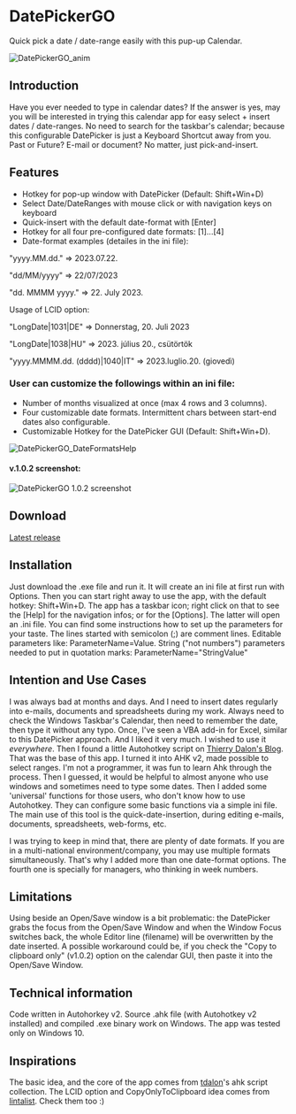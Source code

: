 # DatePickerGO
Quick pick a date / date-range easily with this pup-up Calendar. 

![DatePickerGO_anim](https://github.com/bigbadplayer/DatePickerGO/assets/20395062/7c311523-1284-4192-9a9d-0bc574fdc841)

## Introduction
Have you ever needed to type in calendar dates? If the answer is yes, may you will be interested in trying this calendar app for easy select + insert dates / date-ranges.
No need to search for the taskbar's calendar; because this configurable DatePicker is just a Keyboard Shortcut away from you. Past or Future? E-mail or document? No matter, just pick-and-insert.

## Features
- Hotkey for pop-up window with DatePicker (Default: Shift+Win+D)
- Select Date/DateRanges with mouse click or with navigation keys on keyboard
- Quick-insert with the default date-format with [Enter]
- Hotkey for all four pre-configured date formats: [1]...[4]
- Date-format examples (detailes in the ini file):

"yyyy.MM.dd." => 2023.07.22.

"dd/MM/yyyy" => 22/07/2023

"dd. MMMM yyyy." => 22. July 2023.

Usage of LCID option:

"LongDate|1031|DE" => Donnerstag, 20. Juli 2023

"LongDate|1038|HU" => 2023. július 20., csütörtök
    
"yyyy.MMMM.dd. (dddd)|1040|IT" => 2023.luglio.20. (giovedì)

### User can customize the followings within an ini file:
- Number of months visualized at once (max 4 rows and 3 columns).
- Four customizable date formats. Intermittent chars between start-end dates also configurable.
- Customizable Hotkey for the DatePicker GUI (Default: Shift+Win+D).

![DatePickerGO_DateFormatsHelp](https://github.com/bigbadplayer/DatePickerGO/assets/20395062/b03b0ada-d832-4fa6-9c5e-9f6db4e1f327)

#### v.1.0.2 screenshot:
![DatePickerGO 1.0.2 screenshot](https://user-images.githubusercontent.com/20395062/254746801-2b7067e0-146b-4865-997a-0f1ee815a4f7.png)

## Download
[Latest release](https://github.com/bigbadplayer/DatePickerGO/releases/download/v1.0.2/DatePickerGO-v1.0.2.zip "Download DatePickerGO v1.0.2")


## Installation
Just download the .exe file and run it. It will create an ini file at first run with Options. Then you can start right away to use the app, with the default hotkey: Shift+Win+D.
The app has a taskbar icon; right click on that to see the [Help] for the navigation infos; or for the [Options]. The latter will open an .ini file. You can find some instructions how to set up the parameters for your taste. The lines started with semicolon (;) are comment lines. Editable parameters like: ParameterName=Value. String ("not numbers") parameters needed to put in quotation marks: ParameterName="StringValue"

## Intention and Use Cases
I was always bad at months and days. And I need to insert dates regularly into e-mails, documents and spreadsheets during my work. Always need to check the Windows Taskbar's Calendar, then need to remember the date, then type it without any typo. Once, I've seen a VBA add-in for Excel, similar to this DatePicker approach. And I liked it very much. I wished to use it _everywhere_. Then I found a little Autohotkey script on [Thierry Dalon's Blog](https://tdalon.blogspot.com/2020/09/autohotkey-insert-date.html). That was the base of this app. I turned it into AHK v2, made possible to select ranges. I'm not a programmer, it was fun to learn Ahk through the process. Then I guessed, it would be helpful to almost anyone who use windows and sometimes need to type some dates. Then I added some 'universal' functions for those users, who don't know how to use Autohotkey. They can configure some basic functions via a simple ini file.
The main use of this tool is the quick-date-insertion, during editing e-mails, documents, spreadsheets, web-forms, etc.

I was trying to keep in mind that, there are plenty of date formats. If you are in a multi-national environment/company, you may use multiple formats simultaneously. That's why I added more than one date-format options. The fourth one is specially for managers, who thinking in week numbers.

## Limitations
Using beside an Open/Save window is a bit problematic: the DatePicker grabs the focus from the Open/Save Window and when the Window Focus switches back, the whole Editor line (filename) will be overwritten by the date inserted. 
A possible workaround could be, if you check the "Copy to clipboard only" (v1.0.2) option on the calendar GUI, then paste it into the Open/Save Window.

## Technical information
Code written in Autohorkey v2. Source .ahk file (with Autohotkey v2 installed) and compiled .exe binary work on Windows. The app was tested only on Windows 10.

## Inspirations
The basic idea, and the core of the app comes from [tdalon](https://github.com/tdalon/ahk)'s ahk script collection.
The LCID option and CopyOnlyToClipboard idea comes from [lintalist](https://github.com/lintalist/lintalist). Check them too :)
